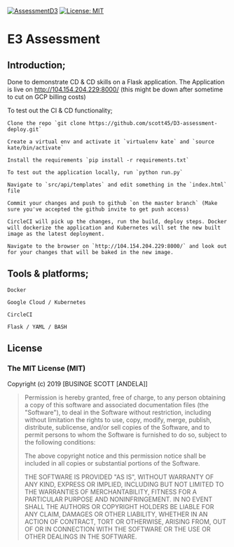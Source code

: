 [![AssessmentD3](https://img.shields.io/badge/Scott%20Businge-D3-green.svg)]()
[![License: MIT](https://img.shields.io/badge/License-MIT-yellow.svg)](https://opensource.org/licenses/MIT)

# E3 Assessment

## Introduction;
Done to demonstrate CD & CD skills on a Flask application. 
The Application is live on http://104.154.204.229:8000/ (this might be down after sometime to cut on GCP billing costs)

To test out the CI & CD functionality;

```
Clone the repo `git clone https://github.com/scott45/D3-assessment-deploy.git`

Create a virtual env and activate it `virtualenv kate` and `source kate/bin/activate`

Install the requirements `pip install -r requirements.txt` 

To test out the application locally, run `python run.py`

Navigate to `src/api/templates` and edit something in the `index.html` file

Commit your changes and push to github `on the master branch` (Make sure you've accepted the github invite to get push access)

CircleCI will pick up the changes, run the build, deploy steps. Docker will dockerize the application and Kubernetes will set the new built image as the latest deployment.

Navigate to the browser on `http://104.154.204.229:8000/` and look out for your changes that will be baked in the new image.
```

## Tools & platforms;

```
Docker

Google Cloud / Kubernetes

CircleCI

Flask / YAML / BASH
 ```

## License

### The MIT License (MIT)

Copyright (c) 2019 [BUSINGE SCOTT [ANDELA]]

> Permission is hereby granted, free of charge, to any person obtaining a copy
> of this software and associated documentation files (the "Software"), to deal
> in the Software without restriction, including without limitation the rights
> to use, copy, modify, merge, publish, distribute, sublicense, and/or sell
> copies of the Software, and to permit persons to whom the Software is
> furnished to do so, subject to the following conditions:
>
> The above copyright notice and this permission notice shall be included in
> all copies or substantial portions of the Software.
>
> THE SOFTWARE IS PROVIDED "AS IS", WITHOUT WARRANTY OF ANY KIND, EXPRESS OR
> IMPLIED, INCLUDING BUT NOT LIMITED TO THE WARRANTIES OF MERCHANTABILITY,
> FITNESS FOR A PARTICULAR PURPOSE AND NONINFRINGEMENT. IN NO EVENT SHALL THE
> AUTHORS OR COPYRIGHT HOLDERS BE LIABLE FOR ANY CLAIM, DAMAGES OR OTHER
> LIABILITY, WHETHER IN AN ACTION OF CONTRACT, TORT OR OTHERWISE, ARISING FROM,
> OUT OF OR IN CONNECTION WITH THE SOFTWARE OR THE USE OR OTHER DEALINGS IN
> THE SOFTWARE.
